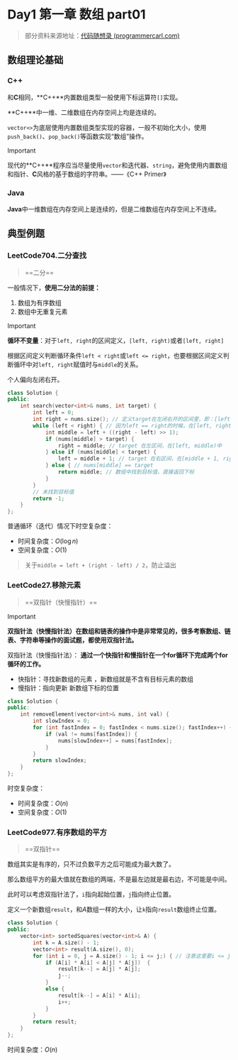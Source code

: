 # Day1 第一章 数组 part01

> 部分资料来源地址：[代码随想录 (programmercarl.com)](https://programmercarl.com/数组理论基础.html)

## 数组理论基础

### C++

和**C**相同，**C++**内置数组类型一般使用下标运算符`[]`实现。

**C++**中一维、二维数组在内存空间上均是连续的。

`vector<>`为底层使用内置数组类型实现的容器，一般不初始化大小，使用`push_back()`、`pop_back()`等函数实现“数组”操作。

> [!important]
>
> 现代的**C++**程序应当尽量使用`vector`和迭代器、`string`，避免使用内置数组和指针、**C**风格的基于数组的字符串。——《C++ Primer》



### Java

**Java**中一维数组在内存空间上是连续的，但是二维数组在内存空间上不连续。



## 典型例题

### LeetCode704.二分查找

> ==二分==

一般情况下，**使用二分法的前提：**

1. 数组为有序数组
2. 数组中无重复元素

> [!important]
>
> **循环不变量**：对于`left, right`的区间定义，`[left, right)`或者`[left, right]`
>
> 根据区间定义判断循环条件`left < right`或`left <= right`，也要根据区间定义判断循环中对`left, right`赋值时与`middle`的关系。
>
> 个人偏向左闭右开。

```c++
class Solution {
public:
    int search(vector<int>& nums, int target) {
        int left = 0;
        int right = nums.size(); // 定义target在左闭右开的区间里，即：[left, right)
        while (left < right) { // 因为left == right的时候，在[left, right)是无效的空间，所以使用 <
            int middle = left + ((right - left) >> 1);
            if (nums[middle] > target) {
                right = middle; // target 在左区间，在[left, middle)中
            } else if (nums[middle] < target) {
                left = middle + 1; // target 在右区间，在[middle + 1, right)中
            } else { // nums[middle] == target
                return middle; // 数组中找到目标值，直接返回下标
            }
        }
        // 未找到目标值
        return -1;
    }
};
```

普通循环（迭代）情况下时空复杂度：

- 时间复杂度：$O(\log{n})$
- 空间复杂度：$O(1)$

> 关于`middle = left + (right - left) / 2`，防止溢出



###  LeetCode27.移除元素

> ==双指针（快慢指针）==

> [!important]
>
> **双指针法（快慢指针法）在数组和链表的操作中是非常常见的，很多考察数组、链表、字符串等操作的面试题，都使用双指针法。**

双指针法（快慢指针法）： **通过一个快指针和慢指针在一个for循环下完成两个for循环的工作。**

- 快指针：寻找新数组的元素 ，新数组就是不含有目标元素的数组
- 慢指针：指向更新 新数组下标的位置

```c++
class Solution {
public:
    int removeElement(vector<int>& nums, int val) {
        int slowIndex = 0;
        for (int fastIndex = 0; fastIndex < nums.size(); fastIndex++) {
            if (val != nums[fastIndex]) {
                nums[slowIndex++] = nums[fastIndex];
            }
        }
        return slowIndex;
    }
};
```

时空复杂度：

- 时间复杂度：$O(n)$
- 空间复杂度：$O(1)$



### LeetCode977.有序数组的平方

> ==双指针==

数组其实是有序的，只不过负数平方之后可能成为最大数了。

那么数组平方的最大值就在数组的两端，不是最左边就是最右边，不可能是中间。

此时可以考虑双指针法了，`i`指向起始位置，`j`指向终止位置。

定义一个新数组`result`，和$A$数组一样的大小，让`k`指向`result`数组终止位置。

```c++
class Solution {
public:
    vector<int> sortedSquares(vector<int>& A) {
        int k = A.size() - 1;
        vector<int> result(A.size(), 0);
        for (int i = 0, j = A.size() - 1; i <= j;) { // 注意这里要i <= j，因为最后要处理两个元素
            if (A[i] * A[i] < A[j] * A[j])  {
                result[k--] = A[j] * A[j];
                j--;
            }
            else {
                result[k--] = A[i] * A[i];
                i++;
            }
        }
        return result;
    }
};
```

时间复杂度：$O(n)$





